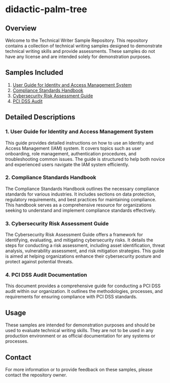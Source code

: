 # didactic-palm-tree
 
## Overview
Welcome to the Technical Writer Sample Repository. This repository contains a collection of technical writing samples designed to demonstrate technical writing skills and provide assessments. These samples do not have any license and are intended solely for demonstration purposes.

## Samples Included
 1. [User Guide for Identity and Access Management System](https://github.com/psicoder85/didactic-palm-tree/blob/main/Compliance%20Standards%20Handbook%20-%20ISO%2027001-27002%20-Sample%202.md)
 2. [Compliance Standards Handbook](https://github.com/psicoder85/didactic-palm-tree/blob/main/Compliance%20Standards%20Handbook%20-%20ISO%2027001-27002%20-Sample%202.md)
 3. [Cybersecurity Risk Assessment Guide](https://github.com/psicoder85/didactic-palm-tree/blob/main/Compliance%20Standards%20Handbook%20-%20ISO%2027001-27002%20-Sample%202.md)
 4. [PCI DSS Audit](https://github.com/psicoder85/didactic-palm-tree/blob/main/Compliance%20Standards%20Handbook%20-%20ISO%2027001-27002%20-Sample%202.md)

## Detailed Descriptions
### 1. User Guide for Identity and Access Management System
This guide provides detailed instructions on how to use an Identity and Access Management (IAM) system. It covers topics such as user onboarding, role management, authentication procedures, and troubleshooting common issues. The guide is structured to help both novice and experienced users navigate the IAM system efficiently.

### 2. Compliance Standards Handbook
The Compliance Standards Handbook outlines the necessary compliance standards for various industries. It includes sections on data protection, regulatory requirements, and best practices for maintaining compliance. This handbook serves as a comprehensive resource for organizations seeking to understand and implement compliance standards effectively.

### 3. Cybersecurity Risk Assessment Guide
The Cybersecurity Risk Assessment Guide offers a framework for identifying, evaluating, and mitigating cybersecurity risks. It details the steps for conducting a risk assessment, including asset identification, threat analysis, vulnerability assessment, and risk mitigation strategies. This guide is aimed at helping organizations enhance their cybersecurity posture and protect against potential threats.

### 4. PCI DSS Audit Documentation
This document provides a comprehensive guide for conducting a PCI DSS audit within our organization. It outlines the methodologies, processes, and requirements for ensuring compliance with PCI DSS standards.

## Usage
These samples are intended for demonstration purposes and should be used to evaluate technical writing skills. They are not to be used in any production environment or as official documentation for any systems or processes.

## Contact
For more information or to provide feedback on these samples, please contact the repository owner.
